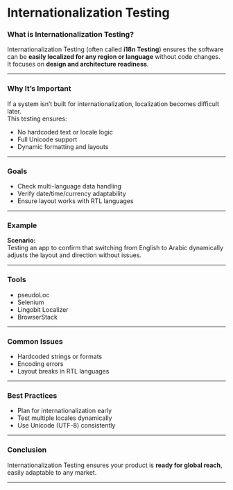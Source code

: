 # Internationalization Testing

### What is Internationalization Testing?
Internationalization Testing (often called **i18n Testing**) ensures the software can be **easily localized for any region or language** without code changes.  
It focuses on **design and architecture readiness**.

---

### Why It’s Important
If a system isn’t built for internationalization, localization becomes difficult later.  
This testing ensures:
- No hardcoded text or locale logic  
- Full Unicode support  
- Dynamic formatting and layouts  

---

### Goals
- Check multi-language data handling  
- Verify date/time/currency adaptability  
- Ensure layout works with RTL languages  

---

### Example
**Scenario:**  
Testing an app to confirm that switching from English to Arabic dynamically adjusts the layout and direction without issues.

---

### Tools
- pseudoLoc  
- Selenium  
- Lingobit Localizer  
- BrowserStack  

---

### Common Issues
- Hardcoded strings or formats  
- Encoding errors  
- Layout breaks in RTL languages  

---

### Best Practices
- Plan for internationalization early  
- Test multiple locales dynamically  
- Use Unicode (UTF-8) consistently  

---

### Conclusion
Internationalization Testing ensures your product is **ready for global reach**, easily adaptable to any market.

---
